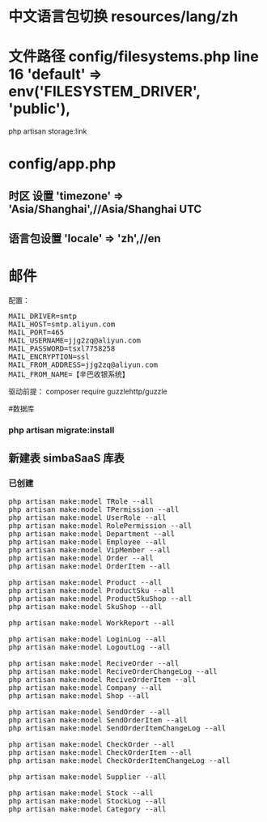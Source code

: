 # 中文语言包切换 resources/lang/zh
# 文件路径 config/filesystems.php line 16   'default' => env('FILESYSTEM_DRIVER', 'public'),
php artisan storage:link

# config/app.php
## 时区 设置  'timezone' => 'Asia/Shanghai',//Asia/Shanghai  UTC
## 语言包设置  'locale' => 'zh',//en
# 

# 邮件
配置：
<pre>
MAIL_DRIVER=smtp
MAIL_HOST=smtp.aliyun.com
MAIL_PORT=465
MAIL_USERNAME=jjg2zq@aliyun.com
MAIL_PASSWORD=tsxl7758258
MAIL_ENCRYPTION=ssl
MAIL_FROM_ADDRESS=jjg2zq@aliyun.com
MAIL_FROM_NAME=【辛巴收银系统】
</pre>

驱动前提：
composer require guzzlehttp/guzzle


#数据库
 ### php artisan migrate:install

## 新建表 simbaSaaS 库表
### 已创建
<pre>
php artisan make:model TRole --all
php artisan make:model TPermission --all
php artisan make:model UserRole --all
php artisan make:model RolePermission --all
php artisan make:model Department --all
php artisan make:model Employee --all
php artisan make:model VipMember --all
php artisan make:model Order --all
php artisan make:model OrderItem --all

php artisan make:model Product --all
php artisan make:model ProductSku --all
php artisan make:model ProductSkuShop --all
php artisan make:model SkuShop --all

php artisan make:model WorkReport --all

php artisan make:model LoginLog --all
php artisan make:model LogoutLog --all

php artisan make:model ReciveOrder --all
php artisan make:model ReciveOrderChangeLog --all
php artisan make:model ReciveOrderItem --all
php artisan make:model Company --all
php artisan make:model Shop --all

php artisan make:model SendOrder --all
php artisan make:model SendOrderItem --all
php artisan make:model SendOrderItemChangeLog --all

php artisan make:model CheckOrder --all
php artisan make:model CheckOrderItem --all
php artisan make:model CheckOrderItemChangeLog --all

php artisan make:model Supplier --all

php artisan make:model Stock --all
php artisan make:model StockLog --all
php artisan make:model Category --all

</pre>







  
  
  

